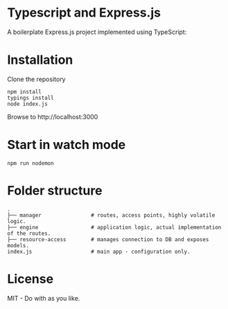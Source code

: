 Typescript and Express.js 
=========================

A boilerplate Express.js project implemented using TypeScript:

# Installation

Clone the repository

```
npm install 
typings install
node index.js
```

Browse to http://localhost:3000



# Start in watch mode

`npm run nodemon`

# Folder structure

    .
    ├── manager                # routes, access points, highly volatile logic.
    ├── engine                 # application logic, actual implementation of the routes.
    ├── resource-access        # manages connection to DB and exposes models.
	index.js                   # main app - configuration only.

# License

MIT - Do with as you like.